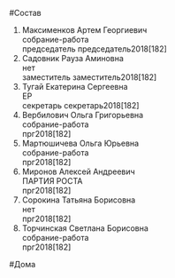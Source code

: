 #Состав  
1. Максименков Артем Георгиевич  
    собрание-работа  
    председатель председатель2018[182]  
2. Садовник Рауза Аминовна  
    нет  
    заместитель заместитель2018[182]  
3. Тугай Екатерина Сергеевна  
    ЕР  
    секретарь секретарь2018[182]  
4. Вербилович Ольга Григорьевна  
    собрание-работа  
    прг2018[182]  
5. Мартюшичева Ольга Юрьевна  
    собрание-работа  
    прг2018[182]  
6. Миронов Алексей Андреевич  
    ПАРТИЯ РОСТА  
    прг2018[182]  
7. Сорокина Татьяна Борисовна  
    нет  
    прг2018[182]  
8. Торчинская Светлана Борисовна  
    собрание-работа  
    прг2018[182]  

#Дома  
  

